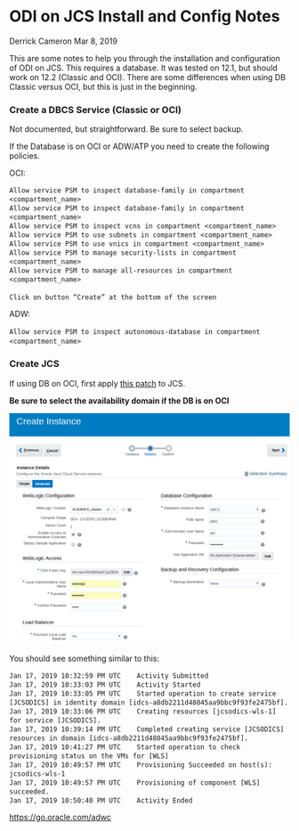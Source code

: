 # ODI on JCS Install and Config Notes

Derrick Cameron
Mar 8, 2019

This are some notes to help you through the installation and configuration of ODI on JCS.  This requires a database.  It was tested on 12.1, but should work on 12.2 (Classic and OCI).  There are some differences when using DB Classic versus OCI, but this is just in the beginning.  

### **Create a DBCS Service (Classic or OCI)**

Not documented, but straightforward.  Be sure to select backup.

If the Database is on OCI or ADW/ATP you need to create the following policies.

OCI: 

```
Allow service PSM to inspect database-family in compartment <compartment_name>
Allow service PSM to inspect database-family in compartment <compartment_name>
Allow service PSM to inspect vcns in compartment <compartment_name>
Allow service PSM to use subnets in compartment <compartment_name>
Allow service PSM to use vnics in compartment <compartment_name>
Allow service PSM to manage security-lists in compartment <compartment_name>
Allow service PSM to manage all-resources in compartment <compartment_name>

Click on button “Create” at the bottom of the screen
```

ADW: 

`Allow service PSM to inspect autonomous-database in compartment <compartment_name>`

### **Create JCS**

If using DB on OCI, first apply [this patch](https://support.oracle.com/epmos/faces/DocContentDisplay?_afrLoop=500232808913353&id=2434657.1&_afrWindowMode=0&_adf.ctrl-state=1p33fhsy9_9) to JCS.

**Be sure to select the availability domain if the DB is on OCI**

![](images/001.png)

You should see something similar to this:

```
Jan 17, 2019 10:32:59 PM UTC	Activity Submitted
Jan 17, 2019 10:33:03 PM UTC	Activity Started
Jan 17, 2019 10:33:05 PM UTC	Started operation to create service [JCSODICS] in identity domain [idcs-a8db2211d48045aa9bbc9f93fe2475bf].
Jan 17, 2019 10:33:06 PM UTC	Creating resources [jcsodics-wls-1] for service [JCSODICS].
Jan 17, 2019 10:39:14 PM UTC	Completed creating service [JCSODICS] resources in domain [idcs-a8db2211d48045aa9bbc9f93fe2475bf].
Jan 17, 2019 10:41:27 PM UTC	Started operation to check provisioning status on the VMs for [WLS]
Jan 17, 2019 10:49:57 PM UTC	Provisioning Succeeded on host(s): jcsodics-wls-1
Jan 17, 2019 10:49:57 PM UTC	Provisioning of component [WLS] succeeded.
Jan 17, 2019 10:50:40 PM UTC	Activity Ended
```


https://go.oracle.com/adwc


